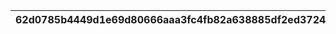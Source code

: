 |62d0785b4449d1e69d80666aaa3fc4fb82a638885df2ed3724a29b2cb299f11e|f99c3c64117063ae6a1b559e377f4c123f13899e99d89956a8b4059adc2ab436|849b822a7e840fa217362eb138729c72d79b213233c864e78f8711caf8f09c04|aa3b0771270093d6c72076213d8bed628d8612cfc63a4a4aaf87b66bcd0857c4|9ca3d52a4f1335b06f836cf38b85c27eab99053c0b36ed97d357e691624a5fdd|9d3e8e358447054da8af5c9210ac2696a2172525e95cbf0d3692a72dfe9464f4|3e780ddfc31280ad85fdd80567b8ca2a616c6e921760b551d3b59f12bc478007|6a0116f4fe5b72cbbf6988b8b79b609a8307a1b7c65ccfa2bf5f2be8fb4240ff|38da0a2493178035c03de9c1e389c4bdba0b9ee9113e7ae4912d7e450addac1c|f9a7e9f18046f2601a51318822da29e79b055796ed53af0cdeccf3e473e25782|20e2a26a0187ed7b510e64cf357b42f924b6b905e6b8e37029c1ceb999a20af9|
| --- | --- | --- | --- | --- | --- | --- | --- | --- | --- | --- |